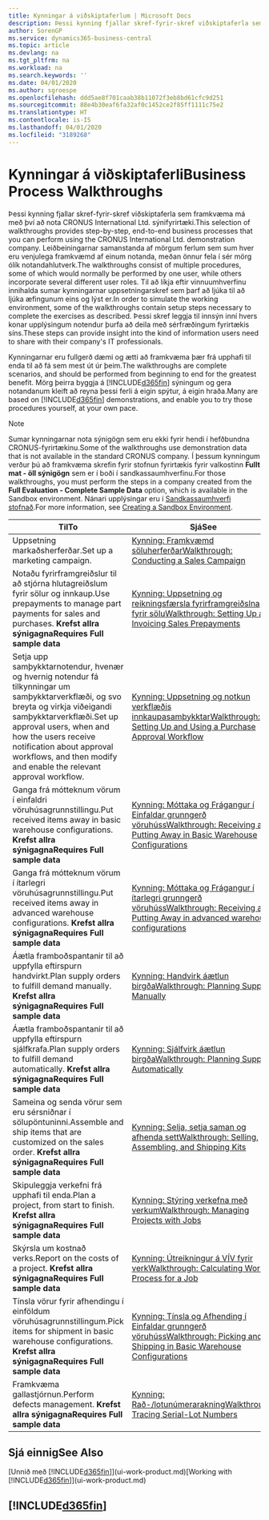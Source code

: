 ```yaml
---
title: Kynningar á viðskiptaferlum | Microsoft Docs
description: Þessi kynning fjallar skref-fyrir-skref viðskiptaferla sem framkvæma má með því að nota CRONUS International Ltd. sýnifyrirtæki. Leiðbeiningarnar samanstanda af mörgum ferlum sem sum hver eru venjulega framkvæmd af einum notanda, meðan önnur fela í sér mörg ólík notandahlutverk. Til að líkja eftir vinnuumhverfinu innihalda sumar kynningarnar uppsetningarskref sem þarf að ljúka til að ljúka æfingunum eins og lýst er. Þessi skref leggja til innsýn inní hvers konar upplýsingum notendur þurfa að deila með sérfræðingum fyrirtækis síns.
author: SorenGP
ms.service: dynamics365-business-central
ms.topic: article
ms.devlang: na
ms.tgt_pltfrm: na
ms.workload: na
ms.search.keywords: ''
ms.date: 04/01/2020
ms.author: sgroespe
ms.openlocfilehash: ddd5ae8f701caab38b11072f3eb8bd61cfc9d251
ms.sourcegitcommit: 88e4b30eaf6fa32af0c1452ce2f85ff1111c75e2
ms.translationtype: HT
ms.contentlocale: is-IS
ms.lasthandoff: 04/01/2020
ms.locfileid: "3189268"
---
```

# <a name="business-process-walkthroughs"></a><span data-ttu-id="821aa-106">Kynningar á viðskiptaferli</span><span class="sxs-lookup"><span data-stu-id="821aa-106">Business Process Walkthroughs</span></span>
<span data-ttu-id="821aa-107">Þessi kynning fjallar skref-fyrir-skref viðskiptaferla sem framkvæma má með því að nota CRONUS International Ltd. sýnifyrirtæki.</span><span class="sxs-lookup"><span data-stu-id="821aa-107">This selection of walkthroughs provides step-by-step, end-to-end business processes that you can perform using the CRONUS International Ltd. demonstration company.</span></span> <span data-ttu-id="821aa-108">Leiðbeiningarnar samanstanda af mörgum ferlum sem sum hver eru venjulega framkvæmd af einum notanda, meðan önnur fela í sér mörg ólík notandahlutverk.</span><span class="sxs-lookup"><span data-stu-id="821aa-108">The walkthroughs consist of multiple procedures, some of which would normally be performed by one user, while others incorporate several different user roles.</span></span> <span data-ttu-id="821aa-109">Til að líkja eftir vinnuumhverfinu innihalda sumar kynningarnar uppsetningarskref sem þarf að ljúka til að ljúka æfingunum eins og lýst er.</span><span class="sxs-lookup"><span data-stu-id="821aa-109">In order to simulate the working environment, some of the walkthroughs contain setup steps necessary to complete the exercises as described.</span></span> <span data-ttu-id="821aa-110">Þessi skref leggja til innsýn inní hvers konar upplýsingum notendur þurfa að deila með sérfræðingum fyrirtækis síns.</span><span class="sxs-lookup"><span data-stu-id="821aa-110">These steps can provide insight into the kind of information users need to share with their company's IT professionals.</span></span>  

 <span data-ttu-id="821aa-111">Kynningarnar eru fullgerð dæmi og ætti að framkvæma þær frá upphafi til enda til að fá sem mest út úr þeim.</span><span class="sxs-lookup"><span data-stu-id="821aa-111">The walkthroughs are complete scenarios, and should be performed from beginning to end for the greatest benefit.</span></span> <span data-ttu-id="821aa-112">Mörg þeirra byggja á [!INCLUDE[d365fin](includes/d365fin_md.md)] sýningum og gera notandanum kleift að reyna þessi ferli á eigin spýtur, á eigin hraða.</span><span class="sxs-lookup"><span data-stu-id="821aa-112">Many are based on [!INCLUDE[d365fin](includes/d365fin_md.md)] demonstrations, and enable you to try those procedures yourself, at your own pace.</span></span>  

> [!NOTE]
> <span data-ttu-id="821aa-113">Sumar kynningarnar nota sýnigögn sem eru ekki fyrir hendi í hefðbundna CRONUS-fyrirtækinu.</span><span class="sxs-lookup"><span data-stu-id="821aa-113">Some of the walkthroughs use demonstration data that is not available in the standard CRONUS company.</span></span> <span data-ttu-id="821aa-114">Í þessum kynningum verður þú að framkvæma skrefin fyrir stofnun fyrirtækis fyrir valkostinn **Fullt mat - öll sýnigögn** sem er í boði í sandkassaumhverfinu.</span><span class="sxs-lookup"><span data-stu-id="821aa-114">For those walkthroughs, you must perform the steps in a company created from the **Full Evaluation - Complete Sample Data** option, which is available in the Sandbox environment.</span></span> <span data-ttu-id="821aa-115">Nánari upplýsingar eru í [Sandkassaumhverfi stofnað](across-how-create-sandbox-environment.md).</span><span class="sxs-lookup"><span data-stu-id="821aa-115">For more information, see [Creating a Sandbox Environment](across-how-create-sandbox-environment.md).</span></span>

|<span data-ttu-id="821aa-116">Til</span><span class="sxs-lookup"><span data-stu-id="821aa-116">To</span></span>|<span data-ttu-id="821aa-117">Sjá</span><span class="sxs-lookup"><span data-stu-id="821aa-117">See</span></span>|  
|--------|---------|  
|<span data-ttu-id="821aa-118">Uppsetning markaðsherferðar.</span><span class="sxs-lookup"><span data-stu-id="821aa-118">Set up a marketing campaign.</span></span>|[<span data-ttu-id="821aa-119">Kynning: Framkvæmd söluherferðar</span><span class="sxs-lookup"><span data-stu-id="821aa-119">Walkthrough: Conducting a Sales Campaign</span></span>](walkthrough-conducting-a-sales-campaign.md)|  
|<span data-ttu-id="821aa-120">Notaðu fyrirframgreiðslur til að stjórna hlutagreiðslum fyrir sölur og innkaup.</span><span class="sxs-lookup"><span data-stu-id="821aa-120">Use prepayments to manage part payments for sales and purchases.</span></span> <span data-ttu-id="821aa-121">**Krefst allra sýnigagna**</span><span class="sxs-lookup"><span data-stu-id="821aa-121">**Requires Full sample data**</span></span> |[<span data-ttu-id="821aa-122">Kynning: Uppsetning og reikningsfærsla fyrirframgreiðslna fyrir sölu</span><span class="sxs-lookup"><span data-stu-id="821aa-122">Walkthrough: Setting Up and Invoicing Sales Prepayments</span></span>](walkthrough-setting-up-and-invoicing-sales-prepayments.md)|  
|<span data-ttu-id="821aa-123">Setja upp samþykktarnotendur, hvenær og hvernig notendur fá tilkynningar um samþykktarverkflæði, og svo breyta og virkja viðeigandi samþykktarverkflæði.</span><span class="sxs-lookup"><span data-stu-id="821aa-123">Set up approval users, when and how the users receive notification about approval workflows, and then modify and enable the relevant approval workflow.</span></span>|[<span data-ttu-id="821aa-124">Kynning: Uppsetning og notkun verkflæðis innkaupasamþykktar</span><span class="sxs-lookup"><span data-stu-id="821aa-124">Walkthrough: Setting Up and Using a Purchase Approval Workflow</span></span>](walkthrough-setting-up-and-using-a-purchase-approval-workflow.md)|  
|<span data-ttu-id="821aa-125">Ganga frá mótteknum vörum í einfaldri vöruhúsagrunnstillingu.</span><span class="sxs-lookup"><span data-stu-id="821aa-125">Put received items away in basic warehouse configurations.</span></span> <span data-ttu-id="821aa-126">**Krefst allra sýnigagna**</span><span class="sxs-lookup"><span data-stu-id="821aa-126">**Requires Full sample data**</span></span>|[<span data-ttu-id="821aa-127">Kynning: Móttaka og Frágangur í Einfaldar grunngerð vöruhúss</span><span class="sxs-lookup"><span data-stu-id="821aa-127">Walkthrough: Receiving and Putting Away in Basic Warehouse Configurations</span></span>](walkthrough-receiving-and-putting-away-in-basic-warehousing.md)|  
|<span data-ttu-id="821aa-128">Ganga frá mótteknum vörum í ítarlegri vöruhúsagrunnstillingu.</span><span class="sxs-lookup"><span data-stu-id="821aa-128">Put received items away in advanced warehouse configurations.</span></span> <span data-ttu-id="821aa-129">**Krefst allra sýnigagna**</span><span class="sxs-lookup"><span data-stu-id="821aa-129">**Requires Full sample data**</span></span>|[<span data-ttu-id="821aa-130">Kynning: Móttaka og Frágangur í ítarlegri grunngerð vöruhúss</span><span class="sxs-lookup"><span data-stu-id="821aa-130">Walkthrough: Receiving and Putting Away in advanced warehouse configurations</span></span>](walkthrough-receiving-and-putting-away-in-advanced-warehousing.md)|  
|<span data-ttu-id="821aa-131">Áætla framboðspantanir til að uppfylla eftirspurn handvirkt.</span><span class="sxs-lookup"><span data-stu-id="821aa-131">Plan supply orders to fulfill demand manually.</span></span> <span data-ttu-id="821aa-132">**Krefst allra sýnigagna**</span><span class="sxs-lookup"><span data-stu-id="821aa-132">**Requires Full sample data**</span></span>|[<span data-ttu-id="821aa-133">Kynning: Handvirk áætlun birgða</span><span class="sxs-lookup"><span data-stu-id="821aa-133">Walkthrough: Planning Supplies Manually</span></span>](walkthrough-planning-supplies-manually.md)|  
|<span data-ttu-id="821aa-134">Áætla framboðspantanir til að uppfylla eftirspurn sjálfkrafa.</span><span class="sxs-lookup"><span data-stu-id="821aa-134">Plan supply orders to fulfill demand automatically.</span></span> <span data-ttu-id="821aa-135">**Krefst allra sýnigagna**</span><span class="sxs-lookup"><span data-stu-id="821aa-135">**Requires Full sample data**</span></span>|[<span data-ttu-id="821aa-136">Kynning: Sjálfvirk áætlun birgða</span><span class="sxs-lookup"><span data-stu-id="821aa-136">Walkthrough: Planning Supplies Automatically</span></span>](walkthrough-planning-supplies-automatically.md)|  
|<span data-ttu-id="821aa-137">Sameina og senda vörur sem eru sérsniðnar í sölupöntuninni.</span><span class="sxs-lookup"><span data-stu-id="821aa-137">Assemble and ship items that are customized on the sales order.</span></span> <span data-ttu-id="821aa-138">**Krefst allra sýnigagna**</span><span class="sxs-lookup"><span data-stu-id="821aa-138">**Requires Full sample data**</span></span>|[<span data-ttu-id="821aa-139">Kynning: Selja, setja saman og afhenda sett</span><span class="sxs-lookup"><span data-stu-id="821aa-139">Walkthrough: Selling, Assembling, and Shipping Kits</span></span>](walkthrough-selling-assembling-and-shipping-kits.md)|  
|<span data-ttu-id="821aa-140">Skipuleggja verkefni frá upphafi til enda.</span><span class="sxs-lookup"><span data-stu-id="821aa-140">Plan a project, from start to finish.</span></span> <span data-ttu-id="821aa-141">**Krefst allra sýnigagna**</span><span class="sxs-lookup"><span data-stu-id="821aa-141">**Requires Full sample data**</span></span>|[<span data-ttu-id="821aa-142">Kynning: Stýring verkefna með verkum</span><span class="sxs-lookup"><span data-stu-id="821aa-142">Walkthrough: Managing Projects with Jobs</span></span>](walkthrough-managing-projects-with-jobs.md)|  
|<span data-ttu-id="821aa-143">Skýrsla um kostnað verks.</span><span class="sxs-lookup"><span data-stu-id="821aa-143">Report on the costs of a project.</span></span> <span data-ttu-id="821aa-144">**Krefst allra sýnigagna**</span><span class="sxs-lookup"><span data-stu-id="821aa-144">**Requires Full sample data**</span></span>|[<span data-ttu-id="821aa-145">Kynning: Útreikningur á VÍV fyrir verk</span><span class="sxs-lookup"><span data-stu-id="821aa-145">Walkthrough: Calculating Work in Process for a Job</span></span>](walkthrough-calculating-work-in-process-for-a-job.md)|  
|<span data-ttu-id="821aa-146">Tínsla vörur fyrir afhendingu í einföldum vöruhúsagrunnstillingum.</span><span class="sxs-lookup"><span data-stu-id="821aa-146">Pick items for shipment in basic warehouse configurations.</span></span> <span data-ttu-id="821aa-147">**Krefst allra sýnigagna**</span><span class="sxs-lookup"><span data-stu-id="821aa-147">**Requires Full sample data**</span></span>|[<span data-ttu-id="821aa-148">Kynning: Tínsla og Afhending í Einfaldar grunngerð vöruhúss</span><span class="sxs-lookup"><span data-stu-id="821aa-148">Walkthrough: Picking and Shipping in Basic Warehouse Configurations</span></span>](walkthrough-picking-and-shipping-in-basic-warehousing.md)|  
|<span data-ttu-id="821aa-149">Framkvæma gallastjórnun.</span><span class="sxs-lookup"><span data-stu-id="821aa-149">Perform defects management.</span></span> <span data-ttu-id="821aa-150">**Krefst allra sýnigagna**</span><span class="sxs-lookup"><span data-stu-id="821aa-150">**Requires Full sample data**</span></span>|[<span data-ttu-id="821aa-151">Kynning: Rað-/lotunúmerarakning</span><span class="sxs-lookup"><span data-stu-id="821aa-151">Walkthrough: Tracing Serial-Lot Numbers</span></span>](walkthrough-tracing-serial-lot-numbers.md)|  

## <a name="see-also"></a><span data-ttu-id="821aa-152">Sjá einnig</span><span class="sxs-lookup"><span data-stu-id="821aa-152">See Also</span></span>
<span data-ttu-id="821aa-153">[Unnið með [!INCLUDE[d365fin](includes/d365fin_md.md)]](ui-work-product.md)</span><span class="sxs-lookup"><span data-stu-id="821aa-153">[Working with [!INCLUDE[d365fin](includes/d365fin_md.md)]](ui-work-product.md)</span></span>  

## [!INCLUDE[d365fin](includes/free_trial_md.md)]  
